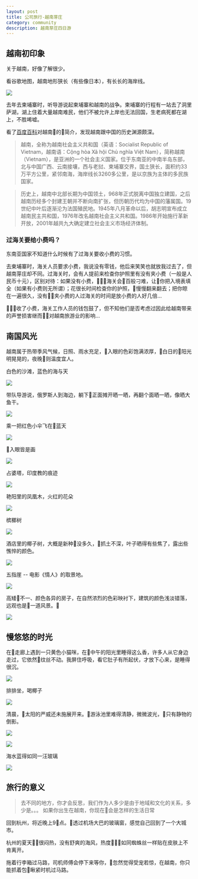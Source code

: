 ```yaml
---
layout: post
title: 公司旅行-越南芽庄
category: community
description: 越南芽庄四日游
---
```


## 越南初印象

关于越南，好像了解很少。

看谷歌地图，越南地形狭长（有些像日本），有长长的海岸线。

![](http://p319p95sa.bkt.clouddn.com/yazhuang/vietnam-map.png?imageMogr2/size-limit/2000k!)

去年去柬埔寨时，听导游说起柬埔寨和越南的战争。柬埔寨的行程有一站去了洞里萨湖，湖上住着大量越南难民，他们不被允许上岸也无法回国，生老病死都在湖上，不胜唏嘘。

看了[百度百科](https://baike.baidu.com/item/%E8%B6%8A%E5%8D%97)对越南的简介，发现越南跟中国的历史渊源颇深。

> 越南，全称为越南社会主义共和国（英语：Socialist Republic of Vietnam，越南语：Cộng hòa Xã hội Chủ nghĩa Việt Nam），简称越南（Vietnam），是亚洲的一个社会主义国家。位于东南亚的中南半岛东部，北与中国广西、云南接壤，西与老挝、柬埔寨交界，国土狭长，面积约33万平方公里，紧邻南海，海岸线长3260多公里，是以京族为主体的多民族国家。

> 历史上，越南中北部长期为中国领土，968年正式脱离中国独立建国，之后越南历经多个封建王朝并不断向南扩张，但历朝历代均为中国的藩属国。19世纪中叶后逐渐沦为法国殖民地。1945年八月革命以后，胡志明宣布成立越南民主共和国，1976年改名越南社会主义共和国。1986年开始施行革新开放，2001年越共九大确定建立社会主义市场经济体制。

### 过海关要给小费吗？

东南亚国家不知道什么时候有了过海关要收小费的习惯。

去柬埔寨时，海关人员要求小费，我说没有零钱，他后来笑笑也就放我过去了，但越南芽庄却不同。过海关时，会有人提前来检查你护照里有没有夹小费（一般是人民币十元），区别对待：如果没有小费，海关会百般刁难，让你把入境表填全（如果有小费则无所谓）；花很长时间检查你的护照，慢慢翻来翻去；把你晾在一遍很久，没有夹小费的人过海关的时间是放小费的人好几倍...

收了小费，海关工作人员的钱包鼓了，但不知他们是否考虑过因此给越南带来的声誉损害继而对越南旅游业的影响...

## 南国风光

越南属于热带季风气候，日照、雨水充足，入眼的色彩饱满浓厚，白日的阳光明晃晃的，夜晚则温度宜人。

白色的沙滩，蓝色的海与天

![](http://p319p95sa.bkt.clouddn.com/yazhuang/beach.jpg?imageMogr2/size-limit/2000k!)

带队导游说，俄罗斯人到海边，躺下正面摊开晒一晒，再翻个面晒一晒，像晒大鱼干。

![](http://p319p95sa.bkt.clouddn.com/yazhuang/girls-on-beach.jpg?imageMogr2/size-limit/2000k!)

乘一把红色小伞飞在蓝天

![](http://p319p95sa.bkt.clouddn.com/yazhuang/huaxiangsan.jpg?imageMogr2/size-limit/2000k!)

入眼皆是画

![](http://p319p95sa.bkt.clouddn.com/yazhuang/holy-by-sea.jpg?imageMogr2/size-limit/2000k!)

占婆塔，印度教的痕迹

![](http://p319p95sa.bkt.clouddn.com/yazhuang/tower-sculptures.jpg?imageMogr2/size-limit/2000k!)

艳阳里的凤凰木，火红的花朵

![](http://p319p95sa.bkt.clouddn.com/yazhuang/red-flower.jpg?imageMogr2/size-limit/2000k!)

槟榔树

![](http://p319p95sa.bkt.clouddn.com/yazhuang/luowangzi.jpg?imageMogr2/size-limit/2000k!)

酒店里的椰子树，大概是新种没多久，抓土不深，叶子晒得有些焦了，露出些憔悴的颜色。

![](http://p319p95sa.bkt.clouddn.com/yazhuang/coconut-trees.jpg?imageMogr2/size-limit/2000k!)

五指崖 -- 电影《情人》的取景地。

![](http://p319p95sa.bkt.clouddn.com/yazhuang/wuzhiya.jpg?imageMogr2/size-limit/2000k!)

高矮不一、颜色各异的房子，在自然浓烈的色彩映衬下，建筑的颜色浅淡错落，远观也是一道风景。

![](http://p319p95sa.bkt.clouddn.com/yazhuang/buildings.jpg?imageMogr2/size-limit/2000k!)

## 慢悠悠的时光

在走廊上遇到一只黄色小猫咪，在中午的阳光里睡得这么香，许多人从它身边走过，它依然纹丝不动。我屏住呼吸，看它肚子有所起伏，才放下心来，是睡得很沉。

![](http://p319p95sa.bkt.clouddn.com/yazhuang/cat.jpg?imageMogr2/size-limit/2000k!)

排排坐，喝椰子

![](http://p319p95sa.bkt.clouddn.com/yazhuang/girls-coconut.jpg?imageMogr2/size-limit/2000k!)

清晨，太阳的严威还未施展开来。游泳池里难得清静，微微波光，只有静物的倒影。

![](http://p319p95sa.bkt.clouddn.com/yazhuang/morning-sea.jpg?imageMogr2/size-limit/2000k!)

![](http://p319p95sa.bkt.clouddn.com/yazhuang/rachel-by-sea.jpg?imageMogr2/size-limit/2000k!)

海水蓝得如同一汪玻璃

![](http://p319p95sa.bkt.clouddn.com/yazhuang/summer-beach.jpg?imageMogr2/size-limit/2000k!)

## 旅行的意义

> 去不同的地方，你才会反思，我们作为人多少是由于地域和文化的关系，多少是。。。
> 如果你出生在越南，你现在会是怎样的生活日常

回到杭州，将近晚上9点。透过机场大巴的玻璃窗，感觉自己回到了一个大城市。

杭州的夏天很闷热，没有舒爽的海风，热度如同蜘蛛丝一样贴在皮肤上不肯离开。

拖着行李箱过马路，司机师傅会停下来等你，忽然觉得受宠若惊，在越南，你只能抓着包瞅紧时机过马路。

